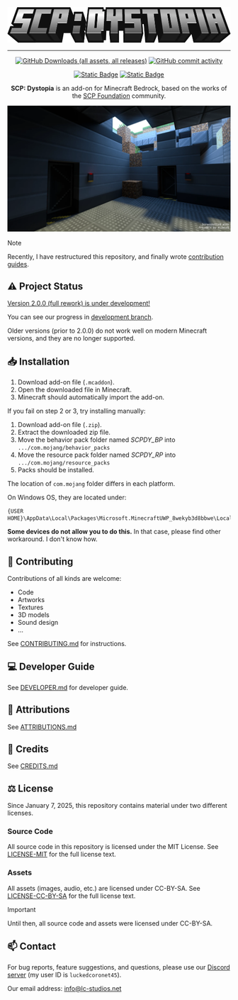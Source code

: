 <div align="center">

<img src="./media/logo.webp" alt="Logo" title="SCP: Dystopia" height="80" />

<hr/>

[![GitHub Downloads (all assets, all releases)](https://img.shields.io/github/downloads/lc-studios-mc/scp-dystopia/total?style=for-the-badge)](https://github.com/lc-studios-mc/scp-dystopia/releases)
[![GitHub commit activity](https://img.shields.io/github/commit-activity/m/lc-studios-mc/scp-dystopia?style=for-the-badge)](https://github.com/lc-studios-mc/scp-dystopia/commits/main/)

[![Static Badge](https://img.shields.io/badge/Discord-%235865F2?style=for-the-badge&logo=discord&logoColor=%23ffffff)](https://discord.gg/K2mxsJ2trE)
[![Static Badge](https://img.shields.io/badge/MCPEDL-%2300a52e?style=for-the-badge)](https://mcpedl.com/scp-dystopia-addon/)

**SCP: Dystopia** is an add-on for Minecraft Bedrock, based on the works of the [SCP Foundation](https://scp-wiki.wikidot.com/) community.

<img src="./media/banner.webp" alt="Logo" title="SCP: Dystopia" />

</div>

> [!NOTE]
> Recently, I have restructured this repository, and finally wrote [contribution guides](./.github/CONTRIBUTING.md).

## :warning: Project Status

<ins>Version 2.0.0 (full rework) is under development!</ins>

You can see our progress in [development branch](https://github.com/lc-studios-mc/scp-dystopia/tree/develop).

Older versions (prior to 2.0.0) do not work well on modern Minecraft versions, and they are no longer supported.

## :inbox_tray: Installation

1. Download add-on file (`.mcaddon`).
1. Open the downloaded file in Minecraft.
1. Minecraft should automatically import the add-on.

If you fail on step 2 or 3, try installing manually:

1. Download add-on file (`.zip`).
1. Extract the downloaded zip file.
1. Move the behavior pack folder named *SCPDY_BP* into `.../com.mojang/behavior_packs`
1. Move the resource pack folder named *SCPDY_RP* into `.../com.mojang/resource_packs`
1. Packs should be installed.

The location of `com.mojang` folder differs in each platform.

On Windows OS, they are located under:

```
{USER HOME}\AppData\Local\Packages\Microsoft.MinecraftUWP_8wekyb3d8bbwe\LocalState\games
```

**Some devices do not allow you to do this.**
In that case, please find other workaround. I don't know how.

## :handshake: Contributing

Contributions of all kinds are welcome:

- Code
- Artworks
- Textures
- 3D models
- Sound design
- ...

See [CONTRIBUTING.md](./.github/CONTRIBUTING.md) for instructions.

## :computer: Developer Guide

See [DEVELOPER.md](./DEVELOPER.md) for developer guide.

## :pencil: Attributions

See [ATTRIBUTIONS.md](./ATTRIBUTIONS.md)

## :page_with_curl: Credits

See [CREDITS.md](./CREDITS.md)

## :balance_scale: License

Since January 7, 2025, this repository contains material under two different licenses.

### Source Code
All source code in this repository is licensed under the MIT License.
See [LICENSE-MIT](./LICENSE-MIT) for the full license text.

### Assets
All assets (images, audio, etc.) are licensed under CC-BY-SA.
See [LICENSE-CC-BY-SA](./LICENSE-CC-BY-SA) for the full license text.

> [!IMPORTANT]
> Until then, all source code and assets were licensed under CC-BY-SA.

## :mailbox: Contact

For bug reports, feature suggestions, and questions, please use our [Discord server](https://discord.gg/K2mxsJ2trE) (my user ID is `luckedcoronet45`).

Our email address: info@lc-studios.net
